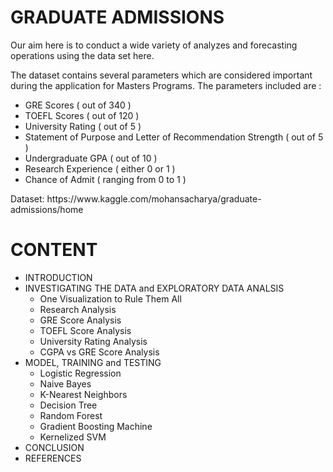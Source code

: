 <h1>GRADUATE ADMISSIONS</h1>

<p>Our aim here is to conduct a wide variety of analyzes and forecasting operations using the data set here.</p>

<p>The dataset contains several parameters which are considered important during the application for Masters Programs. The parameters included are :</p>

<p>

<ul>

<li>GRE Scores ( out of 340 )</li> 
<li>TOEFL Scores ( out of 120 )</li> 
<li>University Rating ( out of 5 ) 
<li>Statement of Purpose and Letter of Recommendation Strength ( out of 5 )  
<li>Undergraduate GPA ( out of 10 )  
<li>Research Experience ( either 0 or 1 ) 
<li>Chance of Admit ( ranging from 0 to 1 )

</ul>

</p>

<p>Dataset: https://www.kaggle.com/mohansacharya/graduate-admissions/home</p>

</hr>

<h1>CONTENT</h1>
<ul>
<li>INTRODUCTION
<li>INVESTIGATING THE DATA and EXPLORATORY DATA ANALSIS
<ul>
    <li>One Visualization to Rule Them All
    <li>Research Analysis
    <li>GRE Score Analysis
    <li>TOEFL Score Analysis
    <li>University Rating Analysis
    <li>CGPA vs GRE Score Analysis
</ul>
<li>MODEL, TRAINING and TESTING
<ul>
<li>Logistic Regression
<li>Naive Bayes	
<li>K-Nearest Neighbors	
<li>Decision Tree	
<li>Random Forest	
<li>Gradient Boosting Machine	
<li>Kernelized SVM
</ul>
<li>CONCLUSION
<li>REFERENCES

</ul>

